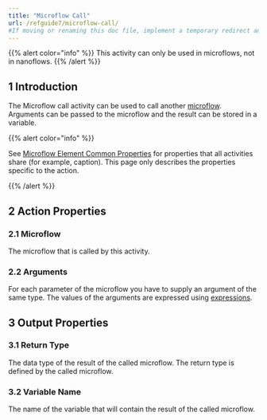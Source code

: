 ```yaml
---
title: "Microflow Call"
url: /refguide7/microflow-call/
#If moving or renaming this doc file, implement a temporary redirect and let the respective team know they should update the URL in the product. See Mapping to Products for more details.
---
```


{{% alert color="info" %}}
This activity can only be used in microflows, not in nanoflows.
{{% /alert %}}

## 1 Introduction

The Microflow call activity can be used to call another [microflow](/refguide7/microflows/). Arguments can be passed to the microflow and the result can be stored in a variable.

{{% alert color="info" %}}

See [Microflow Element Common Properties](/refguide7/microflow-element-common-properties/) for properties that all activities share (for example, caption). This page only describes the properties specific to the action.

{{% /alert %}}

## 2 Action Properties

### 2.1 Microflow

The microflow that is called by this activity.

### 2.2 Arguments

For each parameter of the microflow you have to supply an argument of the same type. The values of the arguments are expressed using [expressions](/refguide7/expressions/).

## 3 Output Properties

### 3.1 Return Type

The data type of the result of the called microflow. The return type is defined by the called microflow.

### 3.2 Variable Name

The name of the variable that will contain the result of the called microflow.
